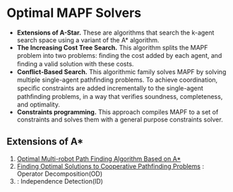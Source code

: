 # Optimal MAPF Solvers
- **Extensions of A-Star.** These are algorithms that search the k-agent search space using a variant of the A* algorithm.
- **The Increasing Cost Tree Search.** This algorithm splits the MAPF problem into two problems: ﬁnding the cost added by each agent, and ﬁnding a valid solution with these costs.
- **Conflict-Based Search.** This algorithmic family solves MAPF by solving multiple single-agent pathﬁnding problems. To achieve coordination, speciﬁc constraints are added incrementally to the single-agent pathﬁnding problems, in a way that veriﬁes soundness, completeness, and optimality.
- **Constraints programming.** This approach compiles MAPF to a set of constraints and solves them with a general purpose constraints solver.
## Extensions of A*
1. [Optimal Multi-robot Path Finding Algorithm Based on A*](https://link.springer.com/chapter/10.1007/978-3-030-00184-1_16)
2. [Finding Optimal Solutions to Cooperative Pathfinding Problems](https://ojs.aaai.org/index.php/AAAI/article/view/7564) : Operator Decomposition(OD)
3. []() : Independence Detection(ID)
